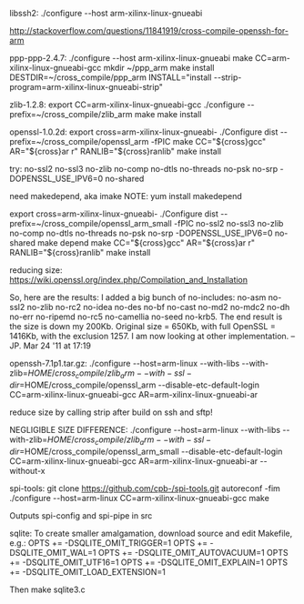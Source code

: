 libssh2:
./configure --host arm-xilinx-linux-gnueabi

http://stackoverflow.com/questions/11841919/cross-compile-openssh-for-arm


ppp-ppp-2.4.7:
./configure --host arm-xilinx-linux-gnueabi
make CC=arm-xilinx-linux-gnueabi-gcc
mkdir ~/ppp_arm
make install DESTDIR=~/cross_compile/ppp_arm INSTALL="install --strip-program=arm-xilinx-linux-gnueabi-strip"

zlib-1.2.8:
export CC=arm-xilinx-linux-gnueabi-gcc
./configure --prefix=~/cross_compile/zlib_arm
make
make install

openssl-1.0.2d:
export cross=arm-xilinx-linux-gnueabi-
./Configure dist --prefix=~/cross_compile/openssl_arm -fPIC
make CC="${cross}gcc" AR="${cross}ar r" RANLIB="${cross}ranlib"
make install


try:
no-ssl2 no-ssl3 no-zlib no-comp no-dtls no-threads no-psk no-srp -DOPENSSL_USE_IPV6=0 no-shared

need makedepend, aka imake
NOTE: yum install makedepend

export cross=arm-xilinx-linux-gnueabi-
./Configure dist --prefix=~/cross_compile/openssl_arm_small -fPIC no-ssl2 no-ssl3 no-zlib no-comp no-dtls no-threads no-psk no-srp -DOPENSSL_USE_IPV6=0 no-shared
make depend
make CC="${cross}gcc" AR="${cross}ar r" RANLIB="${cross}ranlib"
make install

reducing size:
https://wiki.openssl.org/index.php/Compilation_and_Installation

 So, here are the results: I added a big bunch of no-includes: no-asm no-ssl2 no-zlib no-rc2 no-idea no-des no-bf no-cast no-md2 no-mdc2 no-dh no-err no-ripemd no-rc5 no-camellia no-seed no-krb5. The end result is the size is down my 200Kb. Original size = 650Kb, with full OpenSSL = 1416Kb, with the exclusion 1257. I am now looking at other implementation. – JP. Mar 24 '11 at 17:19 

openssh-7.1p1.tar.gz:
./configure --host=arm-linux --with-libs --with-zlib=$HOME/cross_compile/zlib_arm --with-ssl-dir=$HOME/cross_compile/openssl_arm --disable-etc-default-login CC=arm-xilinx-linux-gnueabi-gcc AR=arm-xilinx-linux-gnueabi-ar

reduce size by calling strip after build on ssh and sftp!

NEGLIGIBLE SIZE DIFFERENCE:
./configure --host=arm-linux --with-libs --with-zlib=$HOME/cross_compile/zlib_arm --with-ssl-dir=$HOME/cross_compile/openssl_arm_small --disable-etc-default-login CC=arm-xilinx-linux-gnueabi-gcc AR=arm-xilinx-linux-gnueabi-ar --without-x 


spi-tools:
git clone https://github.com/cpb-/spi-tools.git
autoreconf -fim
./configure --host=arm-linux CC=arm-xilinx-linux-gnueabi-gcc
make

Outputs spi-config and spi-pipe in src

sqlite:
To create smaller amalgamation, download source and edit Makefile, e.g.:
OPTS += -DSQLITE_OMIT_TRIGGER=1
OPTS += -DSQLITE_OMIT_WAL=1
OPTS += -DSQLITE_OMIT_AUTOVACUUM=1
OPTS += -DSQLITE_OMIT_UTF16=1
OPTS += -DSQLITE_OMIT_EXPLAIN=1
OPTS += -DSQLITE_OMIT_LOAD_EXTENSION=1

Then make sqlite3.c
